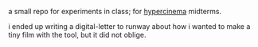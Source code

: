 a small repo for experiments in class; for [hypercinema](https://arjunmakesthings.github.io/itp-blog/hypercinema/) midterms.

i ended up writing a digital-letter to runway about how i wanted to make a tiny film with the tool, but it did not oblige.
